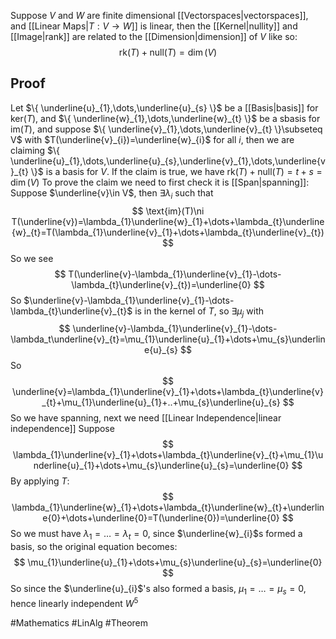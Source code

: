 Suppose $V$ and $W$ are finite dimensional [[Vectorspaces|vectorspaces]], and [[Linear Maps|$T:V\to W$]] is linear, then the [[Kernel|nullity]] and [[Image|rank]] are related to the [[Dimension|dimension]] of $V$ like so:
$$
\text{rk}(T)+\text{null}(T)=\dim(V)
$$
## Proof
Let $\{ \underline{u}_{1},\dots,\underline{u}_{s} \}$ be a [[Basis|basis]] for $\text{ker}(T)$, and $\{ \underline{w}_{1},\dots,\underline{w}_{t} \}$ be a sbasis for $\text{im}(T)$, and suppose $\{ \underline{v}_{1},\dots,\underline{v}_{t} \}\subseteq V$ with $T(\underline{v}_{i})=\underline{w}_{i}$ for all $i$, then we are claiming $\{ \underline{u}_{1},\dots,\underline{u}_{s},\underline{v}_{1},\dots,\underline{v}_{t} \}$ is a basis for $V$. If the claim is true, we have $\text{rk}(T)+\text{null}(T)=t+s=\dim(V)$
To prove the claim we need to first check it is [[Span|spanning]]:
Suppose $\underline{v}\in V$, then $\exists\lambda_{i}$ such that 
$$
\text{im}(T)\ni T(\underline{v})=\lambda_{1}\underline{w}_{1}+\dots+\lambda_{t}\underline{w}_{t}=T(\lambda_{1}\underline{v}_{1}+\dots+\lambda_{t}\underline{v}_{t})
$$
So we see
$$
T(\underline{v}-\lambda_{1}\underline{v}_{1}-\dots-\lambda_{t}\underline{v}_{t})=\underline{0}
$$
So $\underline{v}-\lambda_{1}\underline{v}_{1}-\dots-\lambda_{t}\underline{v}_{t}$ is in the kernel of $T$, so $\exists \mu_{j}$ with
$$
\underline{v}-\lambda_{1}\underline{v}_{1}-\dots-\lambda_t\underline{v}_{t}=\mu_{1}\underline{u}_{1}+\dots+\mu_{s}\underline{u}_{s}
$$
So
$$
\underline{v}=\lambda_{1}\underline{v}_{1}+\dots+\lambda_{t}\underline{v}_{t}+\mu_{1}\underline{u}_{1}+..+\mu_{s}\underline{u}_{s}
$$
So we have spanning, next we need [[Linear Independence|linear independence]]
Suppose
$$
\lambda_{1}\underline{v}_{1}+\dots+\lambda_{t}\underline{v}_{t}+\mu_{1}\underline{u}_{1}+\dots+\mu_{s}\underline{u}_{s}=\underline{0}
$$
By applying $T$:
$$
\lambda_{1}\underline{w}_{1}+\dots+\lambda_{t}\underline{w}_{t}+\underline{0}+\dots+\underline{0}=T(\underline{0})=\underline{0}
$$
So we must have $\lambda_{1}=\dots=\lambda_{t}=0$, since $\underline{w}_{i}$s formed a basis, so the original equation becomes:
$$
\mu_{1}\underline{u}_{1}+\dots+\mu_{s}\underline{u}_{s}=\underline{0}
$$
So since the $\underline{u}_{i}$'s also formed a basis, $\mu_{1}=\dots=\mu_{s}=0$, hence linearly independent 
$W^{5}$

#Mathematics #LinAlg #Theorem 